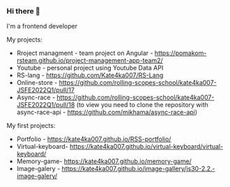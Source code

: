 ### Hi there 👋
I'm a frontend developer

My projects:
- Rroject managment - team project on Angular - https://pomakom-rsteam.github.io/project-management-app-team2/
- Youtube - personal project using Youtube Data API
- RS-lang - https://github.com/Kate4ka007/RS-Lang
- Online-store - https://github.com/rolling-scopes-school/kate4ka007-JSFE2022Q1/pull/17
- Async-race - https://github.com/rolling-scopes-school/kate4ka007-JSFE2022Q1/pull/18 (to view you need to clone the repository with async-race-api - https://github.com/mikhama/async-race-api)

My first projects:
- Portfolio - https://kate4ka007.github.io/RSS-portfolio/
- Virtual-keyboard- https://kate4ka007.github.io/virtual-keyboard/virtual-keyboard/
- Memory-game- https://kate4ka007.github.io/memory-game/
- Image-galery - https://kate4ka007.github.io/image-gallery/js30-2.2.-image-galery/

<!--
**Kate4ka007/Kate4ka007** is a ✨ _special_ ✨ repository because its `README.md` (this file) appears on your GitHub profile.

Here are some ideas to get you started:

- 🔭 I’m currently working on ...
- 🌱 I’m currently learning ...
- 👯 I’m looking to collaborate on ...
- 🤔 I’m looking for help with ...
- 💬 Ask me about ...
- 📫 How to reach me: ...
- 😄 Pronouns: ...
- ⚡ Fun fact: ...
-->
